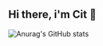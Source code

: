 <!--
### Hi there 👋
**awesomecit/awesomecit** is a ✨ _special_ ✨ repository because its `README.md` (this file) appears on your GitHub profile.

Here are some ideas to get you started:

- 🔭 I’m currently working on ...
- 🌱 I’m currently learning ...
- 👯 I’m looking to collaborate on ...
- 🤔 I’m looking for help with ...
- 💬 Ask me about ...
- 📫 How to reach me: ...
- 😄 Pronouns: ...
- ⚡ Fun fact: ...
-->
## Hi there, i'm Cit 👋
![Anurag's GitHub stats](https://github-readme-stats.vercel.app/api?username=awesomecit&show_icons=true&theme=radical)
